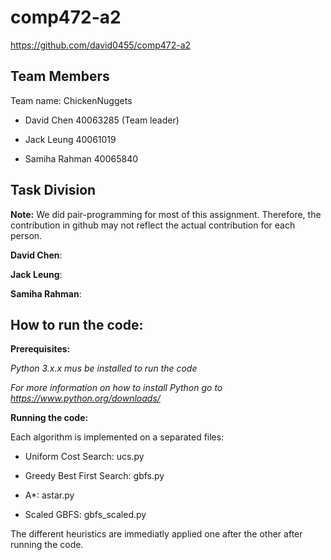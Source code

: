 # comp472-a2

https://github.com/david0455/comp472-a2

## Team Members

Team name: ChickenNuggets

- David Chen 40063285 (Team leader)

- Jack Leung 40061019

- Samiha Rahman 40065840

## Task Division

**Note:** We did pair-programming for most of this assignment. Therefore, the contribution in github may not reflect the actual contribution for each person.


**David Chen**:



**Jack Leung**:



**Samiha Rahman**:



## How to run the code:

**Prerequisites:**

*Python 3.x.x mus be installed to run the code*

*For more information on how to install Python go to https://www.python.org/downloads/*

**Running the code:**

Each algorithm is implemented on a separated files:

- Uniform Cost Search: ucs.py

- Greedy Best First Search: gbfs.py

- A*: astar.py

- Scaled GBFS: gbfs_scaled.py

The different heuristics are immediatly applied one after the other after running the code.
